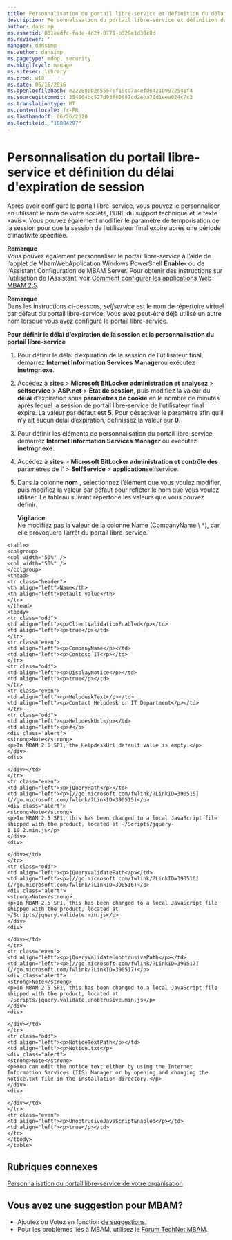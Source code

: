 ```yaml
---
title: Personnalisation du portail libre-service et définition du délai d'expiration de session
description: Personnalisation du portail libre-service et définition du délai d'expiration de session
author: dansimp
ms.assetid: 031eedfc-fade-4d2f-8771-b329e1d38c0d
ms.reviewer: ''
manager: dansimp
ms.author: dansimp
ms.pagetype: mdop, security
ms.mktglfcycl: manage
ms.sitesec: library
ms.prod: w10
ms.date: 06/16/2016
ms.openlocfilehash: e222880b2d5557ef15cd7a4efd6421b9972541f4
ms.sourcegitcommit: 354664bc527d93f80687cd2eba70d1eea024c7c3
ms.translationtype: MT
ms.contentlocale: fr-FR
ms.lasthandoff: 06/26/2020
ms.locfileid: "10804297"
---
```

# Personnalisation du portail libre-service et définition du délai d'expiration de session


Après avoir configuré le portail libre-service, vous pouvez le personnaliser en utilisant le nom de votre société, l’URL du support technique et le texte «avis». Vous pouvez également modifier le paramètre de temporisation de la session pour que la session de l’utilisateur final expire après une période d’inactivité spécifiée.

**Remarque**  
Vous pouvez également personnaliser le portail libre-service à l’aide de l’applet de MbamWebApplication Windows PowerShell **Enable-** ou de l’Assistant Configuration de MBAM Server. Pour obtenir des instructions sur l’utilisation de l’Assistant, voir [Comment configurer les applications Web MBAM 2,5](how-to-configure-the-mbam-25-web-applications.md).



**Remarque**  
Dans les instructions ci-dessous, *selfservice* est le nom de répertoire virtuel par défaut du portail libre-service. Vous avez peut-être déjà utilisé un autre nom lorsque vous avez configuré le portail libre-service.



**Pour définir le délai d’expiration de la session et la personnalisation du portail libre-service**

1.  Pour définir le délai d’expiration de la session de l’utilisateur final, démarrez **Internet Information Services Manager**ou exécutez **inetmgr.exe**.

2.  Accédez à **sites** &gt; **Microsoft BitLocker administration et analysez** &gt; **selfservice** &gt; **ASP.net** &gt; **État de session**, puis modifiez la valeur du **délai** d’expiration sous **paramètres de cookie** en le nombre de minutes après lequel la session de portail libre-service de l’utilisateur final expire. La valeur par défaut est **5**. Pour désactiver le paramètre afin qu’il n’y ait aucun délai d’expiration, définissez la valeur sur **0**.

3.  Pour définir les éléments de personnalisation du portail libre-service, démarrez **Internet Information Services Manager** ou exécutez **inetmgr.exe**.

4.  Accédez à **sites** &gt; **Microsoft BitLocker administration et contrôle des** paramètres de l' &gt; **SelfService** &gt; **application**selfservice.

5.  Dans la colonne **nom** , sélectionnez l’élément que vous voulez modifier, puis modifiez la valeur par défaut pour refléter le nom que vous voulez utiliser. Le tableau suivant répertorie les valeurs que vous pouvez définir.

    **Vigilance**  
    Ne modifiez pas la valeur de la colonne Name (CompanyName \ *), car elle provoquera l’arrêt du portail libre-service.



~~~
<table>
<colgroup>
<col width="50%" />
<col width="50%" />
</colgroup>
<thead>
<tr class="header">
<th align="left">Name</th>
<th align="left">Default value</th>
</tr>
</thead>
<tbody>
<tr class="odd">
<td align="left"><p>ClientValidationEnabled</p></td>
<td align="left"><p>true</p></td>
</tr>
<tr class="even">
<td align="left"><p>CompanyName</p></td>
<td align="left"><p>Contoso IT</p></td>
</tr>
<tr class="odd">
<td align="left"><p>DisplayNotice</p></td>
<td align="left"><p>true</p></td>
</tr>
<tr class="even">
<td align="left"><p>HelpdeskText</p></td>
<td align="left"><p>Contact Helpdesk or IT Department</p></td>
</tr>
<tr class="odd">
<td align="left"><p>HelpdeskUrl</p></td>
<td align="left"><p>#</p>
<div class="alert">
<strong>Note</strong>  
<p>In MBAM 2.5 SP1, the HelpdeskUrl default value is empty.</p>
</div>
<div>

</div></td>
</tr>
<tr class="even">
<td align="left"><p>jQueryPath</p></td>
<td align="left"><p>[//go.microsoft.com/fwlink/?LinkID=390515](//go.microsoft.com/fwlink/?LinkID=390515)</p>
<div class="alert">
<strong>Note</strong>  
<p>In MBAM 2.5 SP1, this has been changed to a local JavaScript file shipped with the product, located at ~/Scripts/jquery-1.10.2.min.js</p>
</div>
<div>

</div></td>
</tr>
<tr class="odd">
<td align="left"><p>jQueryValidatePath</p></td>
<td align="left"><p>[//go.microsoft.com/fwlink/?LinkID=390516](//go.microsoft.com/fwlink/?LinkID=390516)</p>
<div class="alert">
<strong>Note</strong>  
<p>In MBAM 2.5 SP1, this has been changed to a local JavaScript file shipped with the product, located at ~/Scripts/jquery.validate.min.js</p>
</div>
<div>

</div></td>
</tr>
<tr class="even">
<td align="left"><p>jQueryValidateUnobtrusivePath</p></td>
<td align="left"><p>[//go.microsoft.com/fwlink/?LinkID=390517](//go.microsoft.com/fwlink/?LinkID=390517)</p>
<div class="alert">
<strong>Note</strong>  
<p>In MBAM 2.5 SP1, this has been changed to a local JavaScript file shipped with the product, located at ~/Scripts/jquery.validate.unobtrusive.min.js</p>
</div>
<div>

</div></td>
</tr>
<tr class="odd">
<td align="left"><p>NoticeTextPath</p></td>
<td align="left"><p>Notice.txt</p>
<div class="alert">
<strong>Note</strong>  
<p>You can edit the notice text either by using the Internet Information Services (IIS) Manager or by opening and changing the Notice.txt file in the installation directory.</p>
</div>
<div>

</div></td>
</tr>
<tr class="even">
<td align="left"><p>UnobtrusiveJavaScriptEnabled</p></td>
<td align="left"><p>true</p></td>
</tr>
</tbody>
</table>
~~~





## Rubriques connexes


[Personnalisation du portail libre-service de votre organisation](customizing-the-self-service-portal-for-your-organization.md)



## Vous avez une suggestion pour MBAM?
- Ajoutez ou Votez en fonction [de suggestions.](http://mbam.uservoice.com/forums/268571-microsoft-bitlocker-administration-and-monitoring) 
- Pour les problèmes liés à MBAM, utilisez le [Forum TechNet MBAM](https://social.technet.microsoft.com/Forums/home?forum=mdopmbam). 





